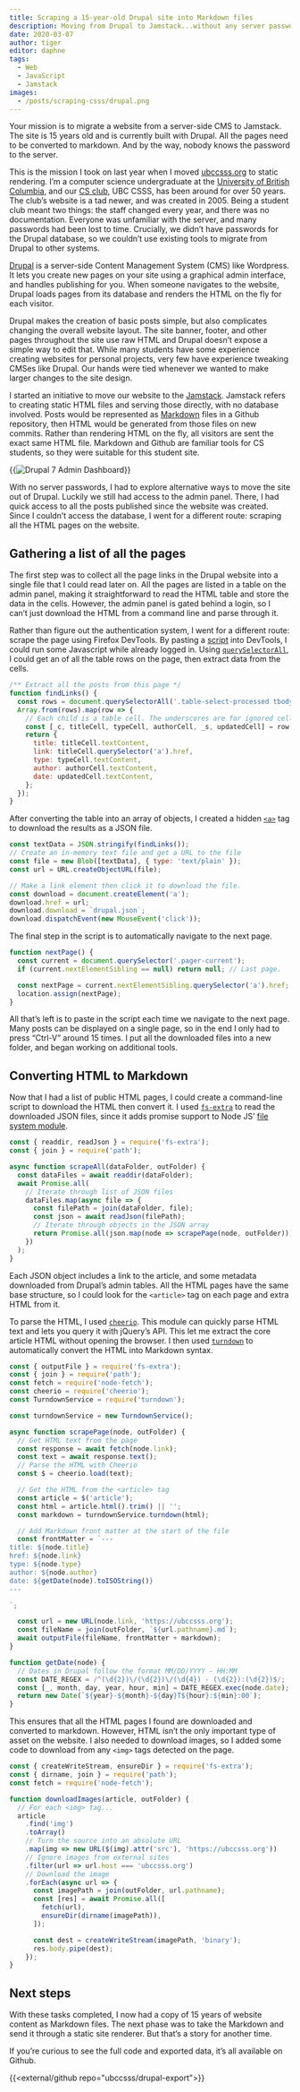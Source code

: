 ```yaml
---
title: Scraping a 15-year-old Drupal site into Markdown files
description: Moving from Drupal to Jamstack...without any server passwords
date: 2020-03-07
author: tiger
editor: daphne
tags:
  - Web
  - JavaScript
  - Jamstack
images:
  - /posts/scraping-csss/drupal.png
---
```


Your mission is to migrate a website from a server-side CMS to Jamstack. The site is 15 years old and is currently built with Drupal. All the pages need to be converted to markdown. And by the way, nobody knows the password to the server.

This is the mission I took on last year when I moved [ubccsss.org](http://ubccsss.org/) to static rendering. I’m a computer science undergraduate at the [University of British Columbia](https://www.ubc.ca/), and our [CS club](https://ubccsss.org/), UBC CSSS, has been around for over 50 years. The club’s website is a tad newer, and was created in 2005. Being a student club meant two things: the staff changed every year, and there was no documentation. Everyone was unfamiliar with the server, and many passwords had been lost to time. Crucially, we didn’t have passwords for the Drupal database, so we couldn’t use existing tools to migrate from Drupal to other systems.

[Drupal](https://www.drupal.org/) is a server-side Content Management System (CMS) like Wordpress. It lets you create new pages on your site using a graphical admin interface, and handles publishing for you. When someone navigates to the website, Drupal loads pages from its database and renders the HTML on the fly for each visitor.

Drupal makes the creation of basic posts simple, but also complicates changing the overall website layout. The site banner, footer, and other pages throughout the site use raw HTML and Drupal doesn’t expose a simple way to edit that. While many students have some experience creating websites for personal projects, very few have experience tweaking CMSes like Drupal. Our hands were tied whenever we wanted to make larger changes to the site design.

I started an initiative to move our website to the [Jamstack](https://jamstack.org/). Jamstack refers to creating static HTML files and serving those directly, with no database involved. Posts would be represented as [Markdown](https://en.wikipedia.org/wiki/Markdown) files in a Github repository, then HTML would be generated from those files on new commits. Rather than rendering HTML on the fly, all visitors are sent the exact same HTML file. Markdown and Github are familiar tools for CS students, so they were suitable for this student site.

{{<img src="drupal.png" alt="Drupal 7 Admin Dashboard">}}

With no server passwords, I had to explore alternative ways to move the site out of Drupal. Luckily we still had access to the admin panel. There, I had quick access to all the posts published since the website was created. Since I couldn’t access the database, I went for a different route: scraping all the HTML pages on the website.

## Gathering a list of all the pages

The first step was to collect all the page links in the Drupal website into a single file that I could read later on. All the pages are listed in a table on the admin panel, making it straightforward to read the HTML table and store the data in the cells. However, the admin panel is gated behind a login, so I can’t just download the HTML from a command line and parse through it.

Rather than figure out the authentication system, I went for a different route: scrape the page using Firefox DevTools. By pasting a [script](https://github.com/ubccsss/drupal-export/blob/master/scrape_list.js) into DevTools, I could run some Javascript while already logged in. Using [`querySelectorAll`](https://developer.mozilla.org/en-US/docs/Web/API/Document/querySelectorAll), I could get an of all the table rows on the page, then extract data from the cells.

```js
/** Extract all the posts from this page */
function findLinks() {
  const rows = document.querySelectorAll('.table-select-processed tbody tr');
  Array.from(rows).map(row => {
    // Each child is a table cell. The underscores are for ignored cells.
    const [_c, titleCell, typeCell, authorCell, _s, updatedCell] = row.children;
    return {
      title: titleCell.textContent,
      link: titleCell.querySelector('a').href,
      type: typeCell.textContent,
      author: authorCell.textContent,
      date: updatedCell.textContent,
    };
  });
}
```

After converting the table into an array of objects, I created a hidden [`<a>`](https://developer.mozilla.org/en-US/docs/Web/HTML/Element/a) tag to download the results as a JSON file.

```js
const textData = JSON.stringify(findLinks());
// Create an in-memory text file and get a URL to the file
const file = new Blob([textData], { type: 'text/plain' });
const url = URL.createObjectURL(file);

// Make a link element then click it to download the file.
const download = document.createElement('a');
download.href = url;
download.download = `drupal.json`;
download.dispatchEvent(new MouseEvent('click'));
```

The final step in the script is to automatically navigate to the next page.

```js
function nextPage() {
  const current = document.querySelector('.pager-current');
  if (current.nextElementSibling == null) return null; // Last page.

  const nextPage = current.nextElementSibling.querySelector('a').href;
  location.assign(nextPage);
}
```

All that’s left is to paste in the script each time we navigate to the next page. Many posts can be displayed on a single page, so in the end I only had to press “Ctrl-V” around 15 times. I put all the downloaded files into a new folder, and began working on additional tools.

## Converting HTML to Markdown

Now that I had a list of public HTML pages, I could create a command-line script to download the HTML then convert it. I used [`fs-extra`](https://www.npmjs.com/package/fs-extra) to read the downloaded JSON files, since it adds promise support to Node JS’ [file system module](https://nodejs.org/api/fs.html).

```js
const { readdir, readJson } = require('fs-extra');
const { join } = require('path');

async function scrapeAll(dataFolder, outFolder) {
  const dataFiles = await readdir(dataFolder);
  await Promise.all(
    // Iterate through list of JSON files
    dataFiles.map(async file => {
      const filePath = join(dataFolder, file);
      const json = await readJson(filePath);
      // Iterate through objects in the JSON array
      return Promise.all(json.map(node => scrapePage(node, outFolder)));
    })
  );
}
```

Each JSON object includes a link to the article, and some metadata downloaded from Drupal’s admin tables. All the HTML pages have the same base structure, so I could look for the `<article>` tag on each page and extra HTML from it.

To parse the HTML, I used [`cheerio`](https://cheerio.js.org/). This module can quickly parse HTML text and lets you query it with jQuery’s API. This let me extract the core article HTML without opening the browser. I then used [`turndown`](https://github.com/domchristie/turndown) to automatically convert the HTML into Markdown syntax.

```js
const { outputFile } = require('fs-extra');
const { join } = require('path');
const fetch = require('node-fetch');
const cheerio = require('cheerio');
const TurndownService = require('turndown');

const turndownService = new TurndownService();

async function scrapePage(node, outFolder) {
  // Get HTML text from the page
  const response = await fetch(node.link);
  const text = await response.text();
  // Parse the HTML with Cheerio
  const $ = cheerio.load(text);

  // Get the HTML from the <article> tag
  const article = $('article');
  const html = article.html().trim() || '';
  const markdown = turndownService.turndown(html);

  // Add Markdown front matter at the start of the file
  const frontMatter = `---
title: ${node.title}
href: ${node.link}
type: ${node.type}
author: ${node.author}
date: ${getDate(node).toISOString()}
---

`;

  const url = new URL(node.link, 'https://ubccsss.org');
  const fileName = join(outFolder, `${url.pathname}.md`);
  await outputFile(fileName, frontMatter + markdown);
}

function getDate(node) {
  // Dates in Drupal follow the format MM/DD/YYYY - HH:MM
  const DATE_REGEX = /^(\d{2})\/(\d{2})\/(\d{4}) - (\d{2}):(\d{2})$/;
  const [_, month, day, year, hour, min] = DATE_REGEX.exec(node.date);
  return new Date(`${year}-${month}-${day}T${hour}:${min}:00`);
}
```

This ensures that all the HTML pages I found are downloaded and converted to markdown. However, HTML isn’t the only important type of asset on the website. I also needed to download images, so I added some code to download from any `<img>` tags detected on the page.

```js
const { createWriteStream, ensureDir } = require('fs-extra');
const { dirname, join } = require('path');
const fetch = require('node-fetch');

function downloadImages(article, outFolder) {
  // For each <img> tag...
  article
    .find('img')
    .toArray()
    // Turn the source into an absolute URL
    .map(img => new URL($(img).attr('src'), 'https://ubccsss.org'))
    // Ignore images from external sites
    .filter(url => url.host === 'ubccsss.org')
    // Download the image
    .forEach(async url => {
      const imagePath = join(outFolder, url.pathname);
      const [res] = await Promise.all([
        fetch(url),
        ensureDir(dirname(imagePath)),
      ]);

      const dest = createWriteStream(imagePath, 'binary');
      res.body.pipe(dest);
    });
}
```

## Next steps

With these tasks completed, I now had a copy of 15 years of website content as Markdown files. The next phase was to take the Markdown and send it through a static site renderer. But that’s a story for another time.

If you’re curious to see the full code and exported data, it’s all available on Github.

{{<external/github repo="ubccsss/drupal-export">}}

